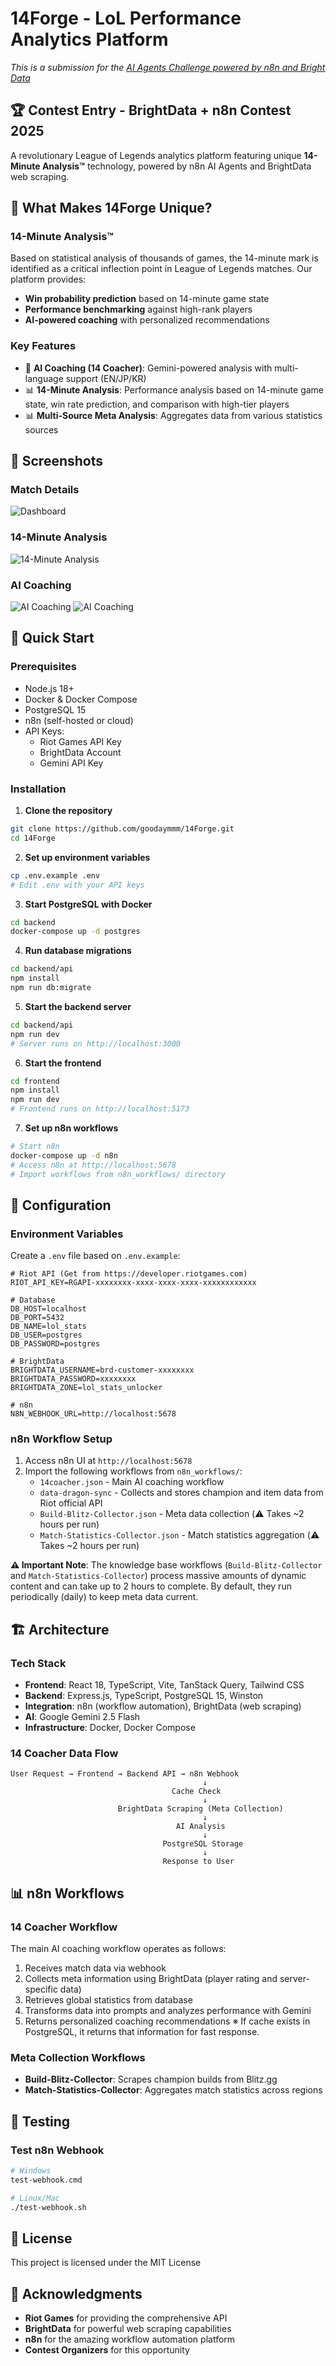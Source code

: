 # 14Forge - LoL Performance Analytics Platform

*This is a submission for the [AI Agents Challenge powered by n8n and Bright Data](https://dev.to/challenges/brightdata-n8n-2025-08-13)*

## 🏆 Contest Entry - BrightData + n8n Contest 2025

A revolutionary League of Legends analytics platform featuring unique **14-Minute Analysis™** technology, powered by n8n AI Agents and BrightData web scraping.

## 🎯 What Makes 14Forge Unique?

### 14-Minute Analysis™
Based on statistical analysis of thousands of games, the 14-minute mark is identified as a critical inflection point in League of Legends matches. Our platform provides:
- **Win probability prediction** based on 14-minute game state
- **Performance benchmarking** against high-rank players
- **AI-powered coaching** with personalized recommendations

### Key Features
- 🤖 **AI Coaching (14 Coacher)**: Gemini-powered analysis with multi-language support (EN/JP/KR)
- 📊 **14-Minute Analysis**: Performance analysis based on 14-minute game state, win rate prediction, and comparison with high-tier players
- 📊 **Multi-Source Meta Analysis**: Aggregates data from various statistics sources

## 📸 Screenshots

### Match Details
![Dashboard](./docs/images/scoreboard1.png)

### 14-Minute Analysis
![14-Minute Analysis](./docs/images/14min-analysis.png)

### AI Coaching
![AI Coaching](./docs/images/ai-coaching1.png)
![AI Coaching](./docs/images/ai-coaching2.png)

## 🚀 Quick Start

### Prerequisites
- Node.js 18+
- Docker & Docker Compose
- PostgreSQL 15
- n8n (self-hosted or cloud)
- API Keys:
  - Riot Games API Key
  - BrightData Account
  - Gemini API Key

### Installation

1. **Clone the repository**
```bash
git clone https://github.com/goodaymmm/14Forge.git
cd 14Forge
```

2. **Set up environment variables**
```bash
cp .env.example .env
# Edit .env with your API keys
```

3. **Start PostgreSQL with Docker**
```bash
cd backend
docker-compose up -d postgres
```

4. **Run database migrations**
```bash
cd backend/api
npm install
npm run db:migrate
```

5. **Start the backend server**
```bash
cd backend/api
npm run dev
# Server runs on http://localhost:3000
```

6. **Start the frontend**
```bash
cd frontend
npm install
npm run dev
# Frontend runs on http://localhost:5173
```

7. **Set up n8n workflows**
```bash
# Start n8n
docker-compose up -d n8n
# Access n8n at http://localhost:5678
# Import workflows from n8n_workflows/ directory
```

## 🔧 Configuration

### Environment Variables

Create a `.env` file based on `.env.example`:

```env
# Riot API (Get from https://developer.riotgames.com)
RIOT_API_KEY=RGAPI-xxxxxxxx-xxxx-xxxx-xxxx-xxxxxxxxxxxx

# Database
DB_HOST=localhost
DB_PORT=5432
DB_NAME=lol_stats
DB_USER=postgres
DB_PASSWORD=postgres

# BrightData
BRIGHTDATA_USERNAME=brd-customer-xxxxxxxx
BRIGHTDATA_PASSWORD=xxxxxxxx
BRIGHTDATA_ZONE=lol_stats_unlocker

# n8n
N8N_WEBHOOK_URL=http://localhost:5678
```

### n8n Workflow Setup

1. Access n8n UI at `http://localhost:5678`
2. Import the following workflows from `n8n_workflows/`:
   - `14coacher.json` - Main AI coaching workflow
   - `data-dragon-sync` - Collects and stores champion and item data from Riot official API
   - `Build-Blitz-Collector.json` - Meta data collection (⚠️ Takes ~2 hours per run)
   - `Match-Statistics-Collector.json` - Match statistics aggregation (⚠️ Takes ~2 hours per run)

**⚠️ Important Note**: The knowledge base workflows (`Build-Blitz-Collector` and `Match-Statistics-Collector`) process massive amounts of dynamic content and can take up to 2 hours to complete. By default, they run periodically (daily) to keep meta data current.

## 🏗️ Architecture

### Tech Stack
- **Frontend**: React 18, TypeScript, Vite, TanStack Query, Tailwind CSS
- **Backend**: Express.js, TypeScript, PostgreSQL 15, Winston
- **Integration**: n8n (workflow automation), BrightData (web scraping)
- **AI**: Google Gemini 2.5 Flash
- **Infrastructure**: Docker, Docker Compose

### 14 Coacher Data Flow
```
User Request → Frontend → Backend API → n8n Webhook
                                           ↓
                                    Cache Check
                                           ↓
                        BrightData Scraping (Meta Collection)
                                           ↓
                                     AI Analysis
                                           ↓
                                  PostgreSQL Storage
                                           ↓
                                  Response to User
```

## 📊 n8n Workflows

### 14 Coacher Workflow
The main AI coaching workflow operates as follows:
1. Receives match data via webhook
2. Collects meta information using BrightData (player rating and server-specific data)
3. Retrieves global statistics from database
4. Transforms data into prompts and analyzes performance with Gemini
5. Returns personalized coaching recommendations
※ If cache exists in PostgreSQL, it returns that information for fast response.

### Meta Collection Workflows
- **Build-Blitz-Collector**: Scrapes champion builds from Blitz.gg
- **Match-Statistics-Collector**: Aggregates match statistics across regions

## 🧪 Testing

### Test n8n Webhook
```bash
# Windows
test-webhook.cmd

# Linux/Mac
./test-webhook.sh
```

## 📄 License

This project is licensed under the MIT License

## 🙏 Acknowledgments

- **Riot Games** for providing the comprehensive API
- **BrightData** for powerful web scraping capabilities
- **n8n** for the amazing workflow automation platform
- **Contest Organizers** for this opportunity